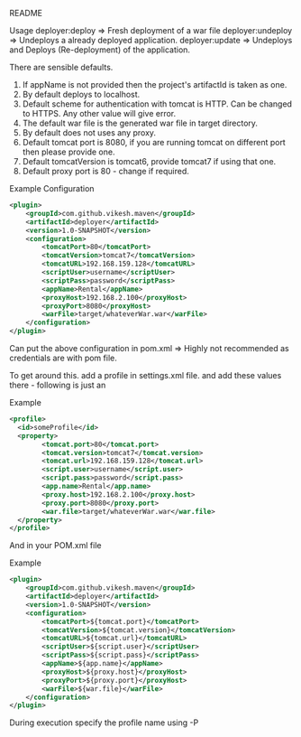 README

Usage 
deployer:deploy => Fresh deployment of a war file
deployer:undeploy => Undeploys a already deployed application.
deployer:update => Undeploys and Deploys (Re-deployment) of the application.

There are sensible defaults.
1. If appName is not provided then the project's artifactId is taken as one.
2. By default deploys to localhost.
3. Default scheme for authentication with tomcat is HTTP. Can be changed to HTTPS. Any other value will give error.
4. The default war file is the generated war file in target directory.
5. By default does not uses any proxy.
6. Default tomcat port is 8080, if you are running tomcat on different port then please provide one.
7. Default tomcatVersion is tomcat6, provide tomcat7 if using that one.
8. Default proxy port is 80 - change if required.

Example Configuration

```xml
<plugin>
    <groupId>com.github.vikesh.maven</groupId>
    <artifactId>deployer</artifactId>
    <version>1.0-SNAPSHOT</version>
    <configuration>
        <tomcatPort>80</tomcatPort>
        <tomcatVersion>tomcat7</tomcatVersion>
        <tomcatURL>192.168.159.128</tomcatURL>
        <scriptUser>username</scriptUser>
        <scriptPass>password</scriptPass>
        <appName>Rental</appName>
        <proxyHost>192.168.2.100</proxyHost>
        <proxyPort>8080</proxyHost>
        <warFile>target/whateverWar.war</warFile>
    </configuration>
</plugin>
```

Can put the above configuration in pom.xml => Highly not recommended as credentials are with pom file.

To get around this. add a profile in settings.xml file. and add these values there - following is just an

Example

```xml
<profile>
  <id>someProfile</id>
  <property>
        <tomcat.port>80</tomcat.port>
        <tomcat.version>tomcat7</tomcat.version>
        <tomcat.url>192.168.159.128</tomcat.url>
        <script.user>username</script.user>
        <script.pass>password</script.pass>
        <app.name>Rental</app.name>
        <proxy.host>192.168.2.100</proxy.host>
        <proxy.port>8080</proxy.port>
        <war.file>target/whateverWar.war</war.file>
  </property>
</profile>
```

And in your POM.xml file

Example

```xml
<plugin>
    <groupId>com.github.vikesh.maven</groupId>
    <artifactId>deployer</artifactId>
    <version>1.0-SNAPSHOT</version>
    <configuration>
        <tomcatPort>${tomcat.port}</tomcatPort>
        <tomcatVersion>${tomcat.version}</tomcatVersion>
        <tomcatURL>${tomcat.url}</tomcatURL>
        <scriptUser>${script.user}</scriptUser>
        <scriptPass>${script.pass}</scriptPass>
        <appName>${app.name}</appName>
        <proxyHost>${proxy.host}</proxyHost>
        <proxyPort>${proxy.port}</proxyHost>
        <warFile>${war.file}</warFile>
    </configuration>
</plugin>
```

During execution specify the profile name using -P
